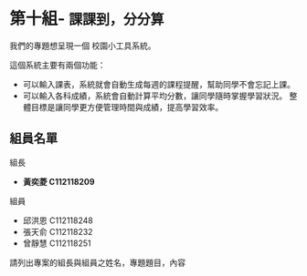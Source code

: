 # 第十組- ```課課到，分分算```
我們的專題想呈現一個 校園小工具系統。

這個系統主要有兩個功能：
* 可以輸入課表，系統就會自動生成每週的課程提醒，幫助同學不會忘記上課。
* 可以輸入各科成績，系統會自動計算平均分數，讓同學隨時掌握學習狀況。
整體目標是讓同學更方便管理時間與成績，提高學習效率。
## 組員名單
組長
* **黃奕菱 C112118209**
  
組員
* 邱洪恩 C112118248
* 張天俞 C112118232
* 曾靜慧 C112118251








請列出專案的組長與組員之姓名，專題題目，內容
